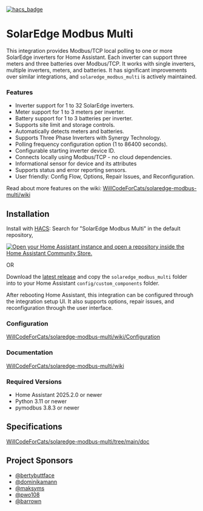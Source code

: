 [![hacs_badge](https://img.shields.io/badge/HACS-Default-41BDF5.svg?style=for-the-badge)](https://github.com/hacs/integration)

# SolarEdge Modbus Multi

This integration provides Modbus/TCP local polling to one or more SolarEdge inverters for Home Assistant. Each inverter can support three meters and three batteries over Modbus/TCP. It works with single inverters, multiple inverters, meters, and batteries. It has significant improvements over similar integrations, and `solaredge_modbus_multi` is actively maintained.

### Features

- Inverter support for 1 to 32 SolarEdge inverters.
- Meter support for 1 to 3 meters per inverter.
- Battery support for 1 to 3 batteries per inverter.
- Supports site limit and storage controls.
- Automatically detects meters and batteries.
- Supports Three Phase Inverters with Synergy Technology.
- Polling frequency configuration option (1 to 86400 seconds).
- Configurable starting inverter device ID.
- Connects locally using Modbus/TCP - no cloud dependencies.
- Informational sensor for device and its attributes
- Supports status and error reporting sensors.
- User friendly: Config Flow, Options, Repair Issues, and Reconfiguration.

Read about more features on the wiki: [WillCodeForCats/solaredge-modbus-multi/wiki](https://github.com/WillCodeForCats/solaredge-modbus-multi/wiki)

## Installation

Install with [HACS](https://hacs.xyz): Search for "SolarEdge Modbus Multi" in the default repository,

[![Open your Home Assistant instance and open a repository inside the Home Assistant Community Store.](https://my.home-assistant.io/badges/hacs_repository.svg)](https://my.home-assistant.io/redirect/hacs_repository/?owner=WillCodeForCats&repository=solaredge-modbus-multi&category=integration)

OR

Download the [latest release](https://github.com/WillCodeForCats/solaredge-modbus-multi/releases) and copy the `solaredge_modbus_multi` folder into to your Home Assistant `config/custom_components` folder.

After rebooting Home Assistant, this integration can be configured through the integration setup UI. It also supports options, repair issues, and reconfiguration through the user interface.

### Configuration

[WillCodeForCats/solaredge-modbus-multi/wiki/Configuration](https://github.com/WillCodeForCats/solaredge-modbus-multi/wiki/Configuration)

### Documentation

[WillCodeForCats/solaredge-modbus-multi/wiki](https://github.com/WillCodeForCats/solaredge-modbus-multi/wiki)

### Required Versions

- Home Assistant 2025.2.0 or newer
- Python 3.11 or newer
- pymodbus 3.8.3 or newer

## Specifications

[WillCodeForCats/solaredge-modbus-multi/tree/main/doc](https://github.com/WillCodeForCats/solaredge-modbus-multi/tree/main/doc)

## Project Sponsors

- [@bertybuttface](https://github.com/bertybuttface)
- [@dominikamann](https://github.com/dominikamann)
- [@maksyms](https://github.com/maksyms)
- [@pwo108](https://github.com/pwo108)
- [@barrown](https://github.com/barrown)
